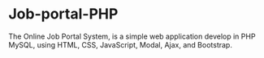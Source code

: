 # Job-portal-PHP
 The Online Job Portal System, is a simple web application develop in PHP MySQL, using HTML, CSS, JavaScript, Modal, Ajax, and Bootstrap. 
